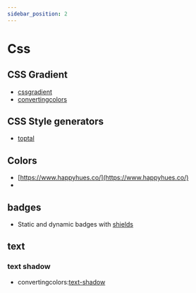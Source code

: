```yaml
---
sidebar_position: 2
---
```


# Css

## CSS Gradient
- [cssgradient](https://cssgradient.io/)
- [convertingcolors](https://convertingcolors.com/css-gradient.html)

## CSS Style generators
- [toptal](https://www.toptal.com/developers/css3maker)

## Colors

- [https://www.happyhues.co/](https://www.happyhues.co/)
- 

## badges

- Static and dynamic badges with [shields](https://https://shields.io/.io/)

## text
### text shadow
- convertingcolors:[text-shadow](https://convertingcolors.com/css-text-shadow.html)
